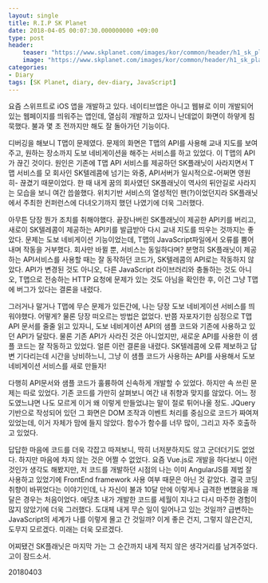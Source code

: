 ```yaml
---
layout: single
title: R.I.P SK Planet
date: 2018-04-05 00:07:30.000000000 +09:00
type: post
header:
    teaser: "https://www.skplanet.com/images/kor/common/header/h1_sk_planet.png"
    image: "https://www.skplanet.com/images/kor/common/header/h1_sk_planet.png"
categories:
- Diary
tags: [SK Planet, diary, dev-diary, JavaScript]
---
```


요즘 스위프트로  iOS 앱을 개발하고 있다. 네이티브앱은 아니고 웹뷰로 이미 개발되어 있는 웹페이지를 띄워주는 앱인데, 열심히 개발하고 있자니 난데없이 화면이 하얗게 침묵했다. 불과 몇 초 전까지만 해도 잘 돌아가던 기능이다.

디버깅을 해보니 T맵이 문제였다. 문제의 화면은 T맵의 API를 사용해 교내 지도를 보여주고, 원하는 장소까지 도보 네비게이션을 해주는 서비스를 하고 있었다. 이 T맵의 API가 끊긴 것이다. 원인은 기존에 T맵 API 서비스를 제공하던 SK플래닛이 사라지면서 T맵 서비스를 모 회사인 SK텔레콤에 넘기는 와중, API서버가 일시적으로-어쩌면 영원히- 끊겼기 때문이었다. 한 때 내게 꿈의 회사였던 SK플래닛이 역사의 뒤안길로 사라지는 모습을 보니 여간 씁쓸했다. 위치기반 서비스의 열성적인 팬(?)이었던지라 SK플래닛에서 주최한 컨퍼런스에 다녀오기까지 했던 나였기에 더욱 그러했다.

아무튼 당장 뭔가 조치를 취해야했다. 끝장나버린 SK플래닛이 제공한 API키를 버리고, 새로이 SK텔레콤이 제공하는 API키를 발급받아 다시 교내 지도를 띄우는 것까지는 좋았다. 문제는 도보 네비게이션 기능이었는데, T맵의 JavaScript파일에서 오류를 뿜어내며 작동을 거부했다. 회사만 바뀔 뿐, 서비스는 동일하다며? 분명히 SK플래닛이 제공하는 API서비스를 사용할 때는 잘 동작하던 코드가, SK텔레콤의 API로는 작동하지 않았다. API가 변경된 것도 아니오, 다른 JavaScript 라이브러리와 충돌하는 것도 아니오, T맵으로 전송하는 HTTP 요청에 문제가 있는 것도 아님을 확인한 후, 이건 그냥 T맵에 버그가 있다는 결론을 내렸다. 

그러거나 말거나 T맵에 무슨 문제가 있든간에, 나는 당장 도보 네비게이션 서비스를 띄워야했다. 어떻게? 물론 당장 떠오르는 방법은 없었다. 반쯤 자포자기한 심정으로 T맵 API 문서를 줄줄 읽고 있자니, 도보 네비게이션 API의 샘플 코드와 기존에 사용하고 있던 API가 달랐다. 물론 기존 API가 사라진 것은 아니었지만, 새로운 API를 사용한 이 샘플 코드는 잘 작동하고 있었다. 얼른 이런 결론을 내렸다. SK텔레콤에 오류 제보하고 답변 기다리는데 시간을 낭비하느니, 그냥 이 샘플 코드가 사용하는 API를 사용해서 도보 네비게이션 서비스를 새로 만들자!

다행히 API문서와 샘플 코드가 훌륭하여 신속하게 개발할 수 있었다. 하지만 속 쓰린 문제는 따로 있었다. 기존 코드를 가만히 살펴보니 여간 내 취향과 맞지를 않았다. 어느 정도였느냐면 나도 모르게 이거 왜 이렇게 만들었냐는 말이 절로 튀어나올 정도. JQuery 기반으로 작성되어 있던 그 화면은 DOM 조작과 이벤트 처리를 중심으로 코드가 짜여져 있었는데, 이거 자체가 맘에 들지 않았다. 함수가 함수를 너무 많이, 그리고 자주 호출하고 있었다.

답답한 마음에 코드를 더욱 각잡고 따져보니, 딱히 너저분하지도 않고 군더더기도 없었다. 하지만 마음에 차지 않는 것은 어쩔 수 없었다. 요즘 Vue.js로 개발을 하다보니 이런 것인가 생각도 해봤지만, 저 코드를 개발하던 시점의 나는 이미 AngularJS를 제법 잘 사용하고 있었기에 FrontEnd framework 사용 여부 때문은 아닌 것 같았다. 결국 코딩 취향이 바뀌었다는 이야기인데, 나 자신이 불과 10달 만에 이렇게나 급격한 변했음을 깨달은 경우는 처음이었다. 애당초 내가 개발한 코드를 세월이 지나고 다시 마주한 경험이 많지 않았기에 더욱 그러했다. 도대체 내게 무슨 일이 일어나고 있는 것일까? 급변하는 JavaScript의 세계가 나를 이렇게 몰고 간 것일까? 이게 좋은 건지, 그렇지 않은건지, 도무지 모르겠다. 미래는 더욱 모르겠다.

어찌됐건 SK플래닛은 마지막 가는 그 순간까지 내게 적지 않은 생각거리를 남겨주었다. 고이 잠드소서.

20180403
